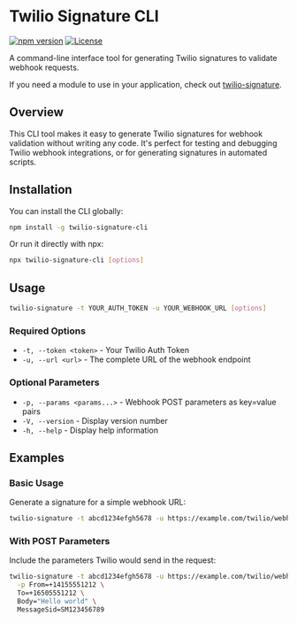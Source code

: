 # Twilio Signature CLI

[![npm version](https://img.shields.io/npm/v/twilio-signature-cli.svg)](https://www.npmjs.com/package/twilio-signature-cli)
[![License](https://img.shields.io/npm/l/twilio-signature-cli.svg)](https://github.com/ktalebian/twilio-signature-cli/blob/main/LICENSE)

A command-line interface tool for generating Twilio signatures to validate webhook requests.

If you need a module to use in your application, check out [twilio-signature](https://www.npmjs.com/package/twilio-signature).

## Overview

This CLI tool makes it easy to generate Twilio signatures for webhook validation without writing any code. It's perfect for testing and debugging Twilio webhook integrations, or for generating signatures in automated scripts.

## Installation

You can install the CLI globally:

```bash
npm install -g twilio-signature-cli
```

Or run it directly with npx:

```bash
npx twilio-signature-cli [options]
```

## Usage

```bash
twilio-signature -t YOUR_AUTH_TOKEN -u YOUR_WEBHOOK_URL [options]
```

### Required Options

- `-t, --token <token>` - Your Twilio Auth Token
- `-u, --url <url>` - The complete URL of the webhook endpoint

### Optional Parameters

- `-p, --params <params...>` - Webhook POST parameters as key=value pairs
- `-V, --version` - Display version number
- `-h, --help` - Display help information

## Examples

### Basic Usage

Generate a signature for a simple webhook URL:

```bash
twilio-signature -t abcd1234efgh5678 -u https://example.com/twilio/webhook
```

### With POST Parameters

Include the parameters Twilio would send in the request:

```bash
twilio-signature -t abcd1234efgh5678 -u https://example.com/twilio/webhook \
  -p From=+14155551212 \
  To=+16505551212 \
  Body="Hello world" \
  MessageSid=SM123456789
```
